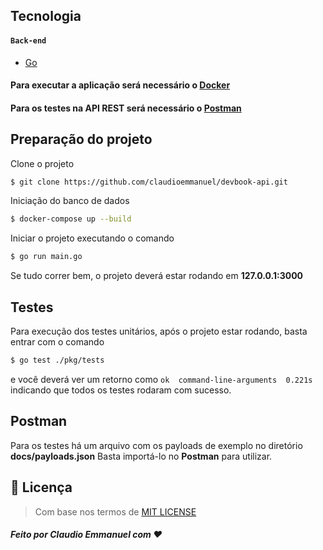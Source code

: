 
  
## Tecnologia
#### `Back-end`
- [Go](https://go.dev)
#### Para executar a aplicação será necessário o [Docker](https://www.docker.com)
#### Para os testes na API REST será necessário o [Postman](https://www.postman.com)

## Preparação do projeto

Clone o projeto
```bash
$ git clone https://github.com/claudioemmanuel/devbook-api.git
```
Iniciação do banco de dados
```bash
$ docker-compose up --build
```
Iniciar o projeto executando o comando
```bash
$ go run main.go
```
Se tudo correr bem, o projeto deverá estar rodando em **127.0.0.1:3000**

## Testes
Para execução dos testes unitários, após o projeto estar rodando, basta entrar com o comando  

```bash
$ go test ./pkg/tests
```
e você deverá ver um retorno como ```ok  command-line-arguments  0.221s``` indicando que todos os testes rodaram com sucesso.

## Postman
Para os testes há um arquivo com os payloads de exemplo no diretório **docs/payloads.json**
Basta importá-lo no **Postman** para utilizar.

## 📙 Licença
> Com base nos termos de [MIT LICENSE](https://opensource.org/licenses/MIT)

##### Feito por Claudio Emmanuel com ❤️